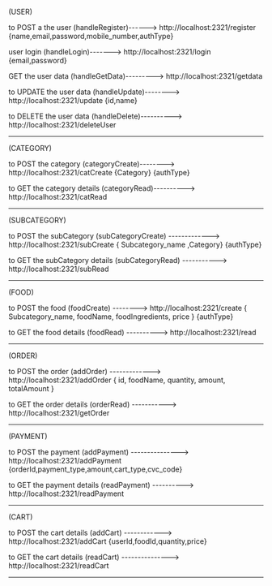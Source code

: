 (USER)

to POST a the user (handleRegister)------>   http://localhost:2321/register
{name,email,password,mobile_number,authType} 

user login (handleLogin)-------> http://localhost:2321/login
{email,password} 

GET the user data (handleGetData)---------> http://localhost:2321/getdata

to UPDATE the user data (handleUpdate)--------> http://localhost:2321/update
{id,name}

to DELETE the user data (handleDelete)----------> http://localhost:2321/deleteUser


--------------------------------------------------------------------------------------------


(CATEGORY)

to POST the category (categoryCreate)-------->  http://localhost:2321/catCreate
{Category}
 {authType}

 to GET the category details (categoryRead)---------->  http://localhost:2321/catRead

 ---------------------------------------------------------------------------------------------

 (SUBCATEGORY)
 
 to POST the subCategory (subCategoryCreate) ------------->  http://localhost:2321/subCreate
 { Subcategory_name ,Category}
 {authType}

 to GET the subCategory details (subCategoryRead) -----------> http://localhost:2321/subRead


 ---------------------------------------------------------------------------------------------

 (FOOD)
 
 to POST the food (foodCreate) --------> http://localhost:2321/create
 { Subcategory_name, foodName, foodIngredients, price }
  {authType}

  to GET the food details (foodRead) ----------> http://localhost:2321/read

  ----------------------------------------------------------------------------------------------

  (ORDER)
  
  to POST the order (addOrder) -------------> http://localhost:2321/addOrder
  { id, foodName, quantity, amount, totalAmount }

  to GET the order details (orderRead) -----------> http://localhost:2321/getOrder

  ----------------------------------------------------------------------------------------------

  (PAYMENT)
  
  to POST the payment (addPayment) ---------------> http://localhost:2321/addPayment
  {orderId,payment_type,amount,cart_type,cvc_code}

  to GET the payment details (readPayment) ----------> http://localhost:2321/readPayment

  ----------------------------------------------------------------------------------------------

  (CART)
  
  to POST the cart details (addCart) ------------> http://localhost:2321/addCart
  {userId,foodId,quantity,price}

  to GET the cart details (readCart) ---------------> http://localhost:2321/readCart

  --------------------------------------------------------------------------------------------------------------------------------------

